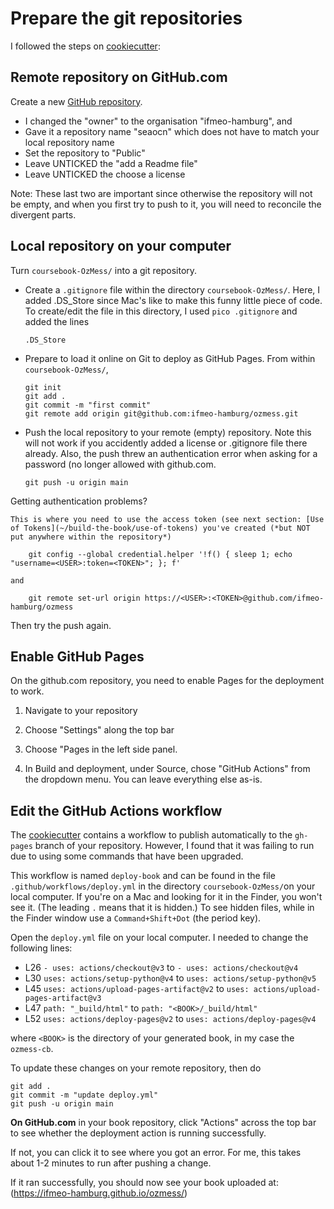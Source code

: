 

# Prepare the git repositories

I followed the steps on [cookiecutter](https://github.com/executablebooks/cookiecutter-jupyter-book):

## Remote repository on GitHub.com

Create a new [GitHub repository](https://github.com/new).  

- I changed the "owner" to the organisation "ifmeo-hamburg", and
- Gave it a repository name "seaocn" which does not have to match your local repository name
- Set the repository to "Public" 
- Leave UNTICKED the "add a Readme file"
- Leave UNTICKED the choose a license

Note: These last two are important since otherwise the repository will not be empty, and when you first try to push to it, you will need to reconcile the divergent parts.

## Local repository on your computer

Turn `coursebook-OzMess/` into a git repository.

- Create a `.gitignore` file within the directory `coursebook-OzMess/`.  Here, I added .DS_Store since Mac's like to make this funny little piece of code.  To create/edit the file in this directory, I used `pico .gitignore` and added the lines
    ```
    .DS_Store
    ```

- Prepare to load it online on Git to deploy as GitHub Pages.  From within `coursebook-OzMess/`, 
    ```
    git init
    git add .
    git commit -m "first commit"
    git remote add origin git@github.com:ifmeo-hamburg/ozmess.git
    ```

- Push the local repository to your remote (empty) repository.  Note this will not work if you accidently added a license or .gitignore file there already.  Also, the push threw an authentication error when asking for a password (no longer allowed with github.com.
    ```
    git push -u origin main
    ```

Getting authentication problems?
```{tip}
This is where you need to use the access token (see next section: [Use of Tokens](~/build-the-book/use-of-tokens) you've created (*but NOT put anywhere within the repository*)

    git config --global credential.helper '!f() { sleep 1; echo "username=<USER>:token=<TOKEN>"; }; f'
    
and

    git remote set-url origin https://<USER>:<TOKEN>@github.com/ifmeo-hamburg/ozmess

```

Then try the push again.


## Enable GitHub Pages

On the github.com repository, you need to enable Pages for the deployment to work.

1. Navigate to your repository

2. Choose "Settings" along the top bar

3. Choose "Pages in the left side panel.

4. In Build and deployment, under Source, chose "GitHub Actions" from the dropdown menu.  You can leave everything else as-is.

## Edit the GitHub Actions workflow

The [cookiecutter](https://github.com/executablebooks/cookiecutter-jupyter-book) contains a workflow to publish automatically to the `gh-pages` branch of your repository.  However, I found that it was failing to run due to using some commands that have been upgraded.

This workflow is named `deploy-book` and can be found in the file `.github/workflows/deploy.yml` in the directory `coursebook-OzMess/`on your local computer.  If you're on a Mac and looking for it in the Finder, you won't see it.  (The leading `.` means that it is hidden.)  To see hidden files, while in the Finder window use a `Command+Shift+Dot` (the period key). 

Open the `deploy.yml` file on your local computer.  I needed to change the following lines:

- L26 `- uses: actions/checkout@v3` to `- uses: actions/checkout@v4`
- L30 `uses: actions/setup-python@v4` to `uses: actions/setup-python@v5`
- L45 `uses: actions/upload-pages-artifact@v2` to `uses: actions/upload-pages-artifact@v3`
- L47 `path: "_build/html"` to `path: "<BOOK>/_build/html"`
- L52 `uses: actions/deploy-pages@v2` to `uses: actions/deploy-pages@v4`

where `<BOOK>` is the directory of your generated book, in my case the `ozmess-cb`.

To update these changes on your remote repository, then do

```    
git add .
git commit -m "update deploy.yml"
git push -u origin main
```

**On GitHub.com** in your book repository, click "Actions" across the top bar to see whether the deployment action is running successfully.

If not, you can click it to see where you got an error.  For me, this takes about 1-2 minutes to run after pushing a change.

If it ran successfully, you should now see your book uploaded at: (https://ifmeo-hamburg.github.io/ozmess/)


